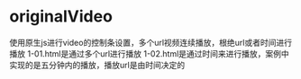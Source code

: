 ﻿# originalVideo
使用原生js进行video的控制条设置，多个url视频连续播放，根绝url或者时间进行播放
1-01.html是通过多个url进行播放
1-02.html是通过时间来进行播放，案例中实现的是五分钟内的播放，播放url是由时间决定的

